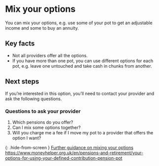 # Mix your options

You can mix your options, e.g. use some of your pot to get an adjustable income and some to buy an annuity.

## Key facts

* Not all providers offer all the options.
* If you have more than one pot, you can use different options for each pot, e.g. leave one untouched and take cash in chunks from another.

## Next steps

If you’re interested in this option, you’ll need to contact your provider and ask the following questions.

### Questions to ask your provider

1. Which pensions do you offer?
2. Can I mix some options together?
3. Will you charge me a fee if I move my pot to a provider that offers the option I want?

{: .hide-from-screen }
[Further guidance on mixing your options](https://www.moneyhelper.org.uk/en/pensions-and-retirement/your-options-for-using-your-defined-contribution-pension-pot)<br>
https://www.moneyhelper.org.uk/en/pensions-and-retirement/your-options-for-using-your-defined-contribution-pension-pot
